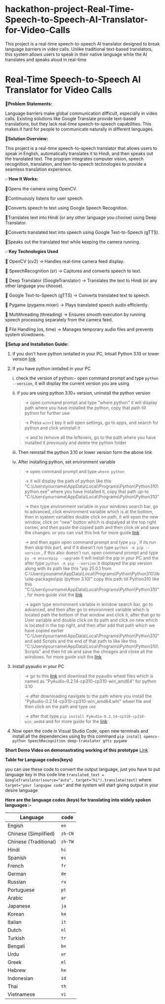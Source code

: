 # hackathon-project-Real-Time-Speech-to-Speech-AI-Translator-for-Video-Calls
This project is a real-time speech-to-speech AI translator designed to break language barriers in video calls. Unlike traditional text-based translators, this system allows users to speak in their native language while the AI translates and speaks aloud in real-time


# Real-Time Speech-to-Speech AI Translator for Video Calls

📌**Problem Statements:**

Language barriers make global communication difficult, especially in video calls. Existing solutions like Google Translate provide text-based translations, but they lack real-time speech-to-speech capabilities. This makes it hard for people to communicate naturally in different languages.

📌**Solution Overview:**

This project is a real-time speech-to-speech translator that allows users to speak in English, automatically translates it to Hindi, and then speaks out the translated text. The program integrates computer vision, speech recognition, translation, and text-to-speech technologies to provide a seamless translation experience.



✅**How It Works:**

🔹Opens the camera using OpenCV.

🔹Continuously listens for user speech.

🔹Converts speech to text using Google Speech Recognition.

🔹Translates text into Hindi (or any other language you choose) using Deep Translator.

🔹Converts translated text into speech using Google Text-to-Speech (gTTS).

🔹Speaks out the translated text while keeping the camera running.



✅**Key Technologies Used**

🔹 OpenCV (cv2) → Handles real-time camera feed display.

🔹 SpeechRecognition (sr) → Captures and converts speech to text.

🔹 Deep Translator (GoogleTranslator) → Translates the text to Hindi (or any other language you choose).

🔹 Google Text-to-Speech (gTTS) → Converts translated text to speech.

🔹 Pygame (pygame.mixer) → Plays translated speech audio efficiently.

🔹 Multithreading (threading) → Ensures smooth execution by running speech processing separately from the camera feed.

🔹 File Handling (os, time) → Manages temporary audio files and prevents system slowdowns.



📌**Setup and Installation Guide:**
1. If you don't have python isntalled in your PC, Intsall Python 3.10 or lower version [link](https://www.python.org/downloads/release/python-3100/)
   
2. If you have python isntalled in your PC 

     i. check the version of python:- open command prompt and type `python --version`, it will display the current version you are using 

     ii. if you are using python 3.10+ version, uninstall the python version

      >-> open command prompt and type "where python" it will display path where you have installed the python, copy that path till python for further use 

      >-> Press `win+I` key it will open settings, go to apps, and search for python and click uninstall it

      >-> and to remove all the leftovers, go to the path where you have installed it previously and delete the python folder
      
     iii. Then reinstall the python 3.10 or lower version form the above link

     iv. After installing python, set environment variable
   
     >-> open command prompt and type `where python`

     >-> it will display the path of python like this "C:\Users\yourname\AppData\Local\Programs\Python\Python310\python.exe" where you have installed it, copy that path up-to
        "C:\Users\yourname\AppData\Local\Programs\Python\Python310"
   
     >-> then type environment variable in your windows search bar, go to advanced, click environment variable which is at the bottom, then in syatem variables double click on path, it will open the new window, click on "new" button which is dispalyed at the top right corner, and then paste the copied path and then click ok and save the changes. or you can visit this link for more guide [link](https://www.youtube.com/watch?v=91SGaK7_eeY)
   
     >-> and then again open command prompt and type `pip` , if its run then skip this part, and if it doesn't run
        type `python -m pip --version` , if this also doesn't run, open command prompt and type `py -m ensurepip --upgrade` it will install the pip in your PC and the after type `python -m pip --version` it displayed the pip version along with its path like this "pip 25.0.1 from                     
        C:\Users\youname\AppData\Local\Programs\Python\Python310\lib\site-packages\pip (python 3.10)" copy this path till Python310 like this 
        "C:\Users\yourname\AppData\Local\Programs\Python\Python310\" , for more guide visit the [link](https://www.youtube.com/watch?v=F-q9ksowFmw)
   
     >-> again type environment variable in window search bar, go to advanced, and then after go to environment variable which is located path the bottom of that window and click it, after that go to User variable and double click on its path and click on new which is located in the top right, and then after add that path which we have          copied earlier "C:\Users\yourname\AppData\Local\Programs\Python\Python310\" and add Scripts and the end of that path to like like this       
        "C:\Users\yourname\AppData\Local\Programs\Python\Python310\Scripts" and then hit ok and save the chnages and close all the wiindows.
        for more guide visit the [link](https://www.youtube.com/watch?v=DHd36WBQeDo)

3. Install pyaudio in your PC

   >-> go to this [link](https://pypi.org/project/PyAudio/#files) and download the pyaudio wheel files which is named as "PyAudio-0.2.14-cp310-cp310-win_amd64" for python 3.10

   >-> after downloading navigate to the path where you install the "PyAudio-0.2.14-cp310-cp310-win_amd64.whl" wheel file and then click on the path and type `cmd`

   >-> after that type `pip install PyAudio-0.2.14-cp310-cp310-win_amd64` and for more guide for the [link](https://www.youtube.com/watch?v=gVZZzb_FIXo)

4. Now open the code in Visual Studio Code, open new terminals and install all the dependencies using by this command `pip install opencv-  python SpeechRecognition deep-translator gtts pygame`



**Short Demo Video on demonastrating working of this prototype** [Link](https://drive.google.com/file/d/11QvosufaOMJsoSxKULtx11kOxItY2GwB/view?usp=sharing)



**Table for Language codes(keys)**


you can use these code to convert the output language, just you have to put language key in this code line `translated_text = GoogleTranslator(source="auto", target="hi").translate(text)` where `target="your langugae code"` and the system will start giving output in your desire language

**Here are the language codes (keys) for translating into widely spoken languages :-**

 |Language| code | 
|----------|----------|
| Engish | `en` | 
| Chinese (Simplified) | `zh-CN` | 
| Chinese (Traditional) | `zh-TW` | 
| Hindi | `hi` | 
| Spanish |  `es` | 
| French | `fr` | 
| German | `de` | 
| Russian | `ru` | 
| Portuguese | `pt` | 
| Arabic | `ar` | 
| Japanese | `ja` | 
| Korean | `ko` | 
| Italian | `it` | 
| Dutch | `nl` | 
| Turkish | `tr` | 
| Bengali | `bn` | 
| Urdu | `ur` | 
| Greek | `el` | 
| Hebrew | `he` | 
| Indonesian | `id` | 
| Thai | `th` | 
| Vietnamese | `vi` | 
